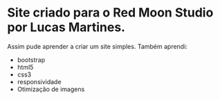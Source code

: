# Site criado para o Red Moon Studio por Lucas Martines.
Assim pude aprender a criar um site simples.
Também aprendi:
<ul>
  <li> bootstrap</li>
  <li> html5</li>
  <li> css3</li>
  <li> responsividade </li>
  <li> Otimização de imagens </li>
</ul>
